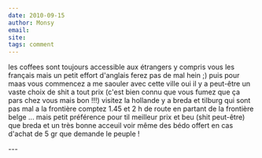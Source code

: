 ```yaml
---
date: 2010-09-15
author: Monsy
email: 
site: 
tags: comment
---
```


<p>les coffees sont toujours accessible aux étrangers y compris vous les français mais un petit effort d'anglais ferez pas de mal hein ;) puis pour maas vous commencez a me saouler avec cette ville oui il y a peut-être un vaste choix de shit a tout prix (c'est bien connu que vous fumez que ça pars chez vous mais bon !!!) visitez la hollande y a breda et tilburg qui sont pas mal a la frontière comptez 1.45 et 2 h de route en partant de la frontière belge ... mais petit préférence pour til meilleur prix et beu (shit peut-être) que breda et un très bonne acceuil voir même des bédo offert en cas d'achat de 5 gr que demande le peuple ! </p>
---